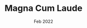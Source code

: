 ---
title: Magna Cum Laude
organization: KAIST College of Engineering
date: Feb 2022
weight: 20
_build:
  render: false
  list: true
---